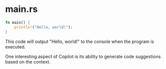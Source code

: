 # main.rs

```rust
fn main() {
    println!("Hello, world!");
}
```

This code will output "Hello, world!" to the console when the program is executed.

One interesting aspect of Copilot is its ability to generate code suggestions based on the context.